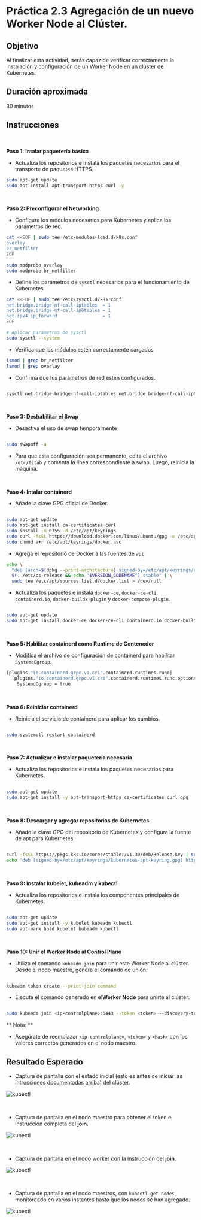 # Práctica 2.3 Agregación de un nuevo Worker Node al Clúster.

## Objetivo

Al finalizar esta actividad, serás capaz de verificar correctamente la instalación y configuración de un Worker Node en un clúster de Kubernetes.


## Duración aproximada

30 minutos

## Instrucciones

<br/>

**Paso 1: Intalar paquetería básica**

- Actualiza los repositorios e instala los paquetes necesarios para el transporte de paquetes HTTPS.

```bash
sudo apt-get update 
sudo apt install apt-transport-https curl -y
```

<br/>

**Paso 2: Preconfigurar el Networking**

- Configura los módulos necesarios para Kubernetes y aplica los parámetros de red.

```bash
cat <<EOF | sudo tee /etc/modules-load.d/k8s.conf
overlay
br_netfilter
EOF

sudo modprobe overlay
sudo modprobe br_netfilter

```

- Define los parámetros de `sysctl` necesarios para el funcionamiento de Kubernetes

```bash
cat <<EOF | sudo tee /etc/sysctl.d/k8s.conf
net.bridge.bridge-nf-call-iptables  = 1
net.bridge.bridge-nf-call-ip6tables = 1
net.ipv4.ip_forward                 = 1
EOF

# Aplicar parámetros de sysctl
sudo sysctl --system

```

- Verifica que los módulos estén correctamente cargados

```bash
lsmod | grep br_netfilter
lsmod | grep overlay

```

- Confirma que los parámetros de red estén configurados.

```bash

sysctl net.bridge.bridge-nf-call-iptables net.bridge.bridge-nf-call-ip6tables net.ipv4.ip_forward

```

<br/>

**Paso 3: Deshabilitar el Swap**

- Desactiva el uso de swap temporalmente

```bash

sudo swapoff -a
```

- Para que esta configuración sea permanente, edita el archivo `/etc/fstab` y comenta la línea correspondiente a swap. Luego, reinicia la máquina.

<br/>

**Paso 4: Intalar containerd**

- Añade la clave GPG oficial de Docker.

```bash

sudo apt-get update 
sudo apt-get install ca-certificates curl 
sudo install -m 0755 -d /etc/apt/keyrings 
sudo curl -fsSL https://download.docker.com/linux/ubuntu/gpg -o /etc/apt/keyrings/docker.asc 
sudo chmod a+r /etc/apt/keyrings/docker.asc 
```

- Agrega el repositorio de Docker a las fuentes de `apt`

```bash
echo \
  "deb [arch=$(dpkg --print-architecture) signed-by=/etc/apt/keyrings/docker.asc] https://download.docker.com/linux/ubuntu \
  $(. /etc/os-release && echo "$VERSION_CODENAME") stable" | \
  sudo tee /etc/apt/sources.list.d/docker.list > /dev/null
```

- Actualiza los paquetes e instala `docker-ce`, `docker-ce-cli`, `containerd.io`, `docker-buildx-plugin` y `docker-compose-plugin`.

```bash

sudo apt-get update 
sudo apt-get install docker-ce docker-ce-cli containerd.io docker-buildx-plugin docker-compose-plugin
```

<br/>

**Paso 5: Habilitar containerd como Runtime de Contenedor**

- Modifica el archivo de configuración de containerd para habilitar `SystemdCgroup`.

```bash
[plugins."io.containerd.grpc.v1.cri".containerd.runtimes.runc]
  [plugins."io.containerd.grpc.v1.cri".containerd.runtimes.runc.options]
    SystemdCgroup = true

```
<br/>

**Paso 6: Reiniciar containerd**

- Reinicia el servicio de containerd para aplicar los cambios.

```bash

sudo systemctl restart containerd
```

<br/>

**Paso 7: Actualizar e instalar paquetería necesaria**

- Actualiza los repositorios e instala los paquetes necesarios para Kubernetes.

```bash

sudo apt-get update
sudo apt-get install -y apt-transport-https ca-certificates curl gpg

```
<br/>

**Paso 8: Descargar y agregar repositorios de Kubernetes**

- Añade la clave GPG del repositorio de Kubernetes y configura la fuente de apt para Kubernetes.

```bash

curl -fsSL https://pkgs.k8s.io/core:/stable:/v1.30/deb/Release.key | sudo gpg --dearmor -o /etc/apt/keyrings/kubernetes-apt-keyring.gpg
echo 'deb [signed-by=/etc/apt/keyrings/kubernetes-apt-keyring.gpg] https://pkgs.k8s.io/core:/stable:/v1.30/deb/ /' | sudo tee /etc/apt/sources.list.d/kubernetes.list    

```
<br/>

**Paso 9: Instalar kubelet, kubeadm y kubectl**

- Actualiza los repositorios e instala los componentes principales de Kubernetes.

```bash

sudo apt-get update
sudo apt-get install -y kubelet kubeadm kubectl
sudo apt-mark hold kubelet kubeadm kubectl

```

<br/>

**Paso 10: Unir el Worker Node al Control Plane**

- Utiliza el comando `kubeadm join` para unir este Worker Node al clúster. Desde el nodo maestro, genera el comando de unión:

```bash

kubeadm token create --print-join-command

```

- Ejecuta el comando generado en el**Worker Node** para unirte al clúster:

```bash

sudo kubeadm join <ip-controlplane>:6443 --token <token> --discovery-token-ca-cert-hash sha256:<hash>

```

** Nota: ** 

- Asegúrate de reemplazar `<ip-controlplane>`, `<token>` y `<hash>` con los valores correctos generados en el nodo maestro.

## Resultado Esperado

- Captura de pantalla con el estado inicial (esto es antes de iniciar las intrucciones documentadas arriba) del clúster.

![kubectl](../images/u2_3_1.png)

<br/>

- Captura de pantalla en el nodo maestro para obtener el token e instrucción completa del **join**.

![kubectl](../images/u2_3_2.png)

<br/>

- Captura de pantalla en el nodo worker con la instrucción del **join**.

![kubectl](../images/u2_3_3.png)

<br/>

- Captura de pantalla en el nodo maestros, con `kubectl get nodes`, monitoreado en varios instantes hasta que los nodos se han agregado.

![kubectl](../images/u2_3_4.png)
